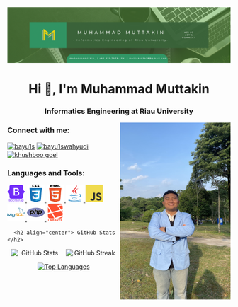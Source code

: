 <img src="banner.png" alt="">

<h1 align="center">Hi 👋, I'm Muhammad Muttakin</h1>
<h3 align="center"> Informatics Engineering at Riau University</h3>

<img align="right" alt="Coding" width="250" height="400" src="takinalmet.jpg">


<h3 align="left">Connect with me:</h3>
<p align="left">

<a href="https://www.linkedin.com/in/muhammad-muttakin-908ab0269/" target="blank"><img align="center" src="https://cdn.jsdelivr.net/npm/simple-icons@3.0.1/icons/linkedin.svg" alt="bayu1s" height="30" width="40" /></a>
<a href="https://instagram.com/muhammdmttkin_" target="blank"><img align="center" src="https://cdn.jsdelivr.net/npm/simple-icons@3.0.1/icons/instagram.svg" alt="bayu1swahyudi" height="30" width="40" /></a>
<a href="https://www.youtube.com/@muhammadmuttakin5286" target="blank"><img align="center" src="https://cdn.jsdelivr.net/npm/simple-icons@3.0.1/icons/youtube.svg" alt="khushboo goel" height="30" width="40" /></a>

</p>

<h3 align="left">Languages and Tools:</h3>
<p align="left"> <a href="https://getbootstrap.com" target="_blank" rel="noreferrer"> <img src="https://raw.githubusercontent.com/devicons/devicon/master/icons/bootstrap/bootstrap-plain-wordmark.svg" alt="bootstrap" width="40" height="40"/> </a> <a href="https://www.w3schools.com/css/" target="_blank" rel="noreferrer"> <img src="https://raw.githubusercontent.com/devicons/devicon/master/icons/css3/css3-original-wordmark.svg" alt="css3" width="40" height="40"/> </a> <a href="https://www.w3.org/html/" target="_blank" rel="noreferrer"> <img src="https://raw.githubusercontent.com/devicons/devicon/master/icons/html5/html5-original-wordmark.svg" alt="html5" width="40" height="40"/> </a> <a href="https://www.java.com" target="_blank" rel="noreferrer"> <img src="https://raw.githubusercontent.com/devicons/devicon/master/icons/java/java-original.svg" alt="java" width="40" height="40"/> </a> <a href="https://developer.mozilla.org/en-US/docs/Web/JavaScript" target="_blank" rel="noreferrer"> <img src="https://raw.githubusercontent.com/devicons/devicon/master/icons/javascript/javascript-original.svg" alt="javascript" width="40" height="40"/> </a> <a href="https://www.mysql.com/" target="_blank" rel="noreferrer"> <img src="https://raw.githubusercontent.com/devicons/devicon/master/icons/mysql/mysql-original-wordmark.svg" alt="mysql" width="40" height="40"/> </a> <a href="https://www.php.net" target="_blank" rel="noreferrer"> <img src="https://raw.githubusercontent.com/devicons/devicon/master/icons/php/php-original.svg" alt="php" width="40" height="40"/> </a> 
    <a href="https://laravel.com/" target="_blank" rel="noreferrer"> 
        <img src="https://raw.githubusercontent.com/devicons/devicon/master/icons/laravel/laravel-plain-wordmark.svg" alt="laravel" width="40" height="40"/> 
      </a></p>
      
      <h2 align="center"> GitHub Stats </h2>
<p align="center">
  <span style="display: flex; justify-content: center;">
    <img src="https://github-readme-stats.vercel.app/api?username=muhammadmuttakin&show_icons=true" alt="GitHub Stats" width="45%" style="margin-right: 10px"/>
    <img src="https://github-readme-streak-stats.herokuapp.com/?user=muhammadmuttakin" alt="GitHub Streak" width="45%" />
  </span>
</p>

<p align="center">
  <a href="https://github.com/arifian853">
    <img src="https://github-readme-stats.vercel.app/api/top-langs/?username=muhammadmuttakin" alt="Top Languages" width="45%" />
  </a>
</p>

